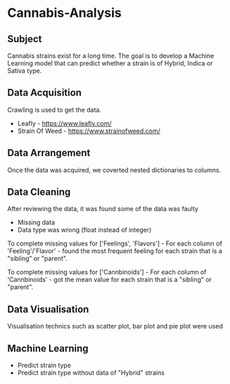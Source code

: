 # Cannabis-Analysis

## Subject 

Cannabis strains exist for a long time.
The goal is to develop a Machine Learning model that can predict whether a strain is of Hybrid, Indica or Sativa type.

## Data Acquisition

Crawling is used to get the data.
* Leafly - https://www.leafly.com/
* Strain Of Weed - https://www.strainofweed.com/

## Data Arrangement

Once the data was acquired, we coverted nested dictionaries to columns. 

## Data Cleaning
After reviewing the data, it was found some of the data was faulty

* Missing data
* Data type was wrong (float instead of integer)

To complete missing values for ['Feelings', 'Flavors'] - For each column of 'Feeling'/'Flavor' - found the most frequent feeling for each strain that is a "sibling" or "parent".

To complete missing values for ['Cannbinoids'] - For each column of 'Cannbinoids' - got the mean value for each strain that is a "sibling" or "parent".

## Data Visualisation

Visualisation technics such as scatter plot, bar plot and pie plot were used

## Machine Learning

* Predict strain type 
* Predict strain type without data of "Hybrid" strains

